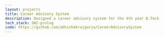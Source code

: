 ```yaml
---
layout: projects
title: Career Advisory System
description: Designed a career advisory system for the 4th year B.Tech. students at IIIT-Delhi using logic programming in Prolog. The system evaluate scores for 10 career domains based on the inputs provided by the user.
tech_stack: SWI-prolog
code: https://github.com/abhishekrajgaria/CareerAdvisorySystem
---
```

